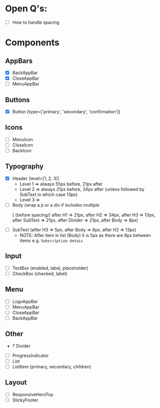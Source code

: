 # Open Q's:

- [ ] How to handle spacing

# Components

## AppBars

- [x] BackAppBar
- [x] CloseAppBar
- [ ] MenuAppBar

## Buttons

- [x] Button (type=['primary', 'secondary', 'confirmation'])

## Icons

- [ ] MenuIcon
- [ ] CloseIcon
- [ ] BackIcon

## Typography

- [x] Header (level=[1, 2, 3])
  - Level 1 => always 55px before, 21px after
  - Level 2 => always 21px before, 34px after (unless followed by SubText in which case 13px)
  - Level 3 =>
- [ ] Body (wrap a p or a div if includes multiple <p>) (before spacing// after H1 => 21px, after H2 => 34px, after H3 => 13px, after SubText => 21px, after Divider => 21px, after Body => 8px)
- [ ] SubText (after H3 => 5px, after Body => 8px, after H2 => 13px)
  - NOTE: After item in list (Body) it is 5px as there are 8px between items e.g. `Subscription detais`

## Input

- [ ] TextBox (enabled, label, placeholder)
- [ ] CheckBox (checked, label)

## Menu

- [ ] LogoAppBar
- [ ] MenuAppBar
- [ ] CloseAppBar
- [ ] BackAppBar

## Other

- ? Divider
- [ ] ProgressIndicator
- [ ] List
- [ ] ListItem (primary, secondary, children)

## Layout

- [ ] ResponsiveHeroTop
- [ ] StickyFooter
